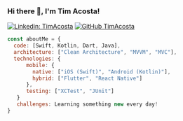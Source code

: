 
### Hi there 👋, I'm Tim Acosta!

</em></p>
[![Linkedin: TimAcosta](https://img.shields.io/badge/-TimAcosta-blue?style=flat-square&logo=Linkedin&logoColor=white&link=https://www.linkedin.com/in/tim-acosta-ross-74888678/)](https://www.linkedin.com/in/tim-acosta-ross-74888678/)
[![GitHub TimAcosta](https://img.shields.io/github/followers/timacosta?style=social)](https://github.com/timacosta)


```javascript
const aboutMe = {
  code: [Swift, Kotlin, Dart, Java],
  architecture: ["Clean Architecture", "MVVM", "MVC"],
  technologies: {
      mobile: {
        native: ["iOS (Swift)", "Android (Kotlin)"],
        hybrid: ["Flutter", "React Native"]
      },
      testing: ["XCTest", "JUnit"]
   }
   challenges: Learning something new every day!
}
```
